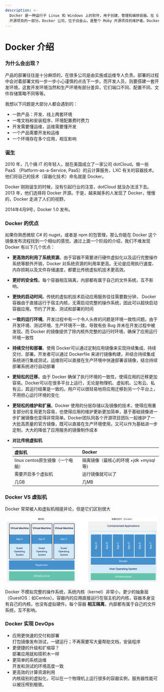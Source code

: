 ```yaml
---
description: >-
  Docker 是一种运行于 Linux 和 Windows 上的软件，用于创建、管理和编排容器。在 GitHub 上 Docker 是Moby
  开源项目的一部分。Docker 公司，位于旧金山，是整个 Moby 开源项目的维护者。Docker 公司还提供包含支持服务的商业版本的 Docker。
---
```


# Docker 介绍

### 为什么会出现？

产品的部署往往是十分麻烦的，在很多公司是由实施或运维专人负责。部署的过程中会对着部署文档一步一步小心谨慎的点击下一步。而开发人员，则要搭建一套开发环境，这套开发环境当然和生产环境有部分差异，它们端口不同、配置不同、文件存储策略不同等等。

我想以下问题是大部分人都会遇到的：

* 一款产品：开发、线上两套环境
* 一堆文档和安装程序，环境配置费时费力
* 开发需要懂运维，运维需要懂开发
* 一个产品需要开发和运维
* 一个环境存在多个应用，相互影响

### 诞生

2010 年，几个搞 IT 的年轻人，就在美国成立了一家公司 dotCloud。做一些 PaaS （Platform-as-a-Service, PaaS）的云计算服务，LXC 有关的容器技术。他们将自己的技术（容器化技术）命名就是 Docker。

Docker 刚刚诞生的时候，没有引起行业的注意，dotCloud 就没办法活下去。2013 年，他们选择将 Docker 开源。于是，越来越多的人发现了 Docker，慢慢的，Docker 走进了人们的视野。

2014年4月9号，Docker 1.0 发布。

### Docker 的优点

如果你熟悉微软 C# 的 nuget，或者是 npm 的包管理，那么你能在 Docker 这个镜像发布流程找到一个相似的感觉。通过上面一个阶段的介绍，我们不难发现 Docker 有以下几个优点：

* **更高效的利用了系统资源**。由于容器不需要进行硬件虚拟化以及运行完整操作系统等额外开销，Docker 对系统资源的利用率更高。无论是应用执行速度、内存损耗以及文件存储速度，都要比传统虚拟机技术更高效。
* **更好的安全性**。每个容器相互隔离，内部都有属于自己的文件系统，互不影响。
* **更快的启动时间**。传统的虚拟机技术启动应用服务往往需要数分钟， Docker 容器由于直接运行于宿主内核，无需启动完整的操作系统，因此可以超快启动容器应用。节约了开发、测试和部署的时间
* **一致的运行环境**。开发过程中有一个令人头疼的问题是环境一致性问题。由于开发环境、测试环境、生产环境不一致，导致有些 Bug 并未在开发过程中被发现。而 Docker 的镜像提供了除内核外完整的运行时环境，确保了应用运行环境一致性
* **持续交付和部署**。使用 Docker可以通过定制应用镜像来实现持续集成、持续交付、部署。开发者可以通过 Dockerfile 来进行镜像构建，并结合持续集成系统进行集成测试，运维则可以直接在生产环境中快速部署该镜像，结合持续部署系统进行自动部署
* **更轻松的迁移**。由于 Docker 确保了执行环境的一致性，使得应用的迁移更加容易。Docker可以在很多平台上运行，无论是物理机、虚拟机、公有云、私有云，其运行结果是一致的。用户可以很轻易地将应用迁移到另一个平台上，不用担心运行环境的变化
* **更轻松的维护和扩展**。Docker 使用的分层存储以及镜像的技术，使得应用重复部分的复用更为容易，也使得应用的维护更新更加简单，基于基础镜像进一步扩展镜像也变得非常简单。Docker团队同各个开源项目团队一起维护了一大批高质量的官方镜像，既可以直接在生产环境使用，又可以作为基础进一步定制，大大的降低了应用服务的镜像制作成本
*   **对比传统虚拟机**

    | 虚拟机                    | Docker                    |
    | ---------------------- | ------------------------- |
    | linux centos原生镜像（一个电脑） | 隔离镜像（最核心的环境 +jdk +mysql等) |
    | 需要开启多个虚拟机              | 运行镜像就可以了                  |
    | 几GB                    | 几MB                       |

### Docker VS 虚拟机

Docker 常常被人和虚拟机相提并论，但是它们区别很大

![](../.gitbook/assets/20201209124302.png)

Docker 不模拟完整的操作系统，系统内核（kernel）非常小，更少的抽象层（GuestOS：如Centos）。容器内的应用直接运行在宿主机的内核，容器本身没有自己的内核，也没有虚拟硬件。每个容器 **相互隔离**，内部都有属于自己的文件系统，互不影响。

### Docker 实现 DevOps

* 应用更快速的交付和部署\
  打包镜像发布测试，一键运行；不再需要写大量帮助文档，安装程序
* 更便捷的升级和扩缩容？\
  部署应用就和搭积木一样
* 更简单的系统运维\
  开发和测试的环境高度一致
* 更高效的计算资源利用\
  内核级别的虚拟化，可以在一个物理机上运行很多的容器实例，服务器性能可以被压榨到极致。
